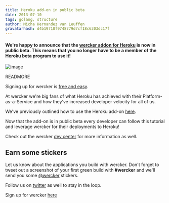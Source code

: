 ```yaml
---
title: Heroku add-on in public beta
date: 2013-07-10
tags: golang, structure
author: Micha Hernandez van Leuffen
gravatarhash: d4b19718f9748779d7cf18c6303dc17f
---
```


<h4 class="subheader">
We're happy to announce that the <a href="https://addons.heroku.com/wercker">wercker addon for Heroku</a> is now in public beta. This means that you no longer have to be a member of the Heroku beta program to use it!
</h4>

![image](http://f.cl.ly/items/24352w223K2v142I1Y1V/heroku_flow.jpg)

READMORE

Signing up for wercker is [free and easy](https://app.wercker.com/users/new/).

At wercker we're big fans of what Heroku has achieved with their Platform-as-a-Service and how they've increased developer velocity for all of us.

We've previously outlined how to use the Heroku add-on [here](http://blog.wercker.com/2013/06/13/Wercker-heroku-addon-in-beta.html).

Now that the add-on is in public beta every developer can follow this tutorial and leverage wercker for their deployments to Heroku!

Check out the wercker [dev center](http://devcenter.wercker.com/articles/deployment/heroku.html) for more information as well.

## Earn some stickers

Let us know about the applications you build with wercker. Don't forget to tweet out a screenshot of your first green build with **#wercker** and we'll send you some [@wercker](http://twitter.com/wercker) stickers.

Follow us on [twitter](http://twitter.com/wercker) as well to stay in the loop.

Sign up for wercker [here](https://app.wercker.com/users/new/)


